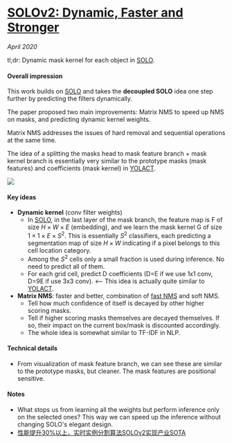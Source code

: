 # [SOLOv2: Dynamic, Faster and Stronger](https://arxiv.org/abs/2003.10152)

_April 2020_

tl;dr: Dynamic mask kernel for each object in [SOLO](solo.md).

#### Overall impression
This work builds on [SOLO](solo.md) and takes the **decoupled SOLO** idea one step further by predicting the filters dynamically.

The paper proposed two main improvements: Matrix NMS to speed up NMS on masks, and predicting dynamic kernel weights.

Matrix NMS addresses the issues of hard removal and sequential operations at the same time. 

The idea of a splitting the masks head to mask feature branch + mask kernel branch is essentially very similar to the prototype masks (mask features) and  coefficients (mask kernel) in [YOLACT](yolact.md).

![](https://pic2.zhimg.com/80/v2-005de3343859a9c64a3b2d9cc9abc1a9_1440w.jpg)

#### Key ideas
- **Dynamic kernel** (conv filter weights) 
	- In [SOLO](solo.md), in the last layer of the mask branch, the feature map is F of size $H \times W \times E$ (embedding), and we learn the mask kernel G of size $1 \times 1 \times E \times S^2$. This is essentially $S^2$ classifiers, each predicting a segmentation map of size $H \times W$ indicating if a pixel belongs to this cell location category. 
	- Among the $S^2$ cells only a small fraction is used during inference. No need to predict all of them. 
	- For each grid cell, predict D coefficients (D=E if we use 1x1 conv, D=9E if use 3x3 conv). <-- This idea is actually quite similar to [YOLACT](yolact.md).
- **Matrix NMS**: faster and better, combination of [fast NMS](yolact.md) and soft NMS. 
	- Tell how much confidence of itself is decayed by other higher scoring masks. 
	- Tell if higher scoring masks themselves are decayed themselves. If so, their impact on the current box/mask is discounted accordingly.
	- The whole idea is somewhat similar to TF-IDF in NLP. 

#### Technical details
- From visualization of mask feature branch, we can see these are similar to the prototype masks, but cleaner. The mask features are positional sensitive. 

#### Notes
- What stops us from learning all the weights but perform inference only on the selected ones? This way we can speed up the inference without changing SOLO's elegant design. 
- [性能提升30%以上，实时实例分割算法SOLOv2实现产业SOTA](https://baijiahao.baidu.com/s?id=1685408649786275149&wfr=spider&for=pc)
